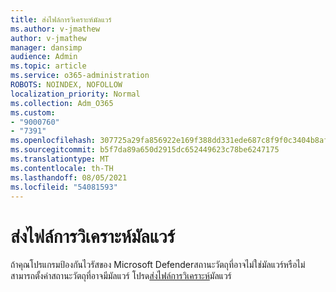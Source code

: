 ```yaml
---
title: ส่งไฟล์การวิเคราะห์มัลแวร์
ms.author: v-jmathew
author: v-jmathew
manager: dansimp
audience: Admin
ms.topic: article
ms.service: o365-administration
ROBOTS: NOINDEX, NOFOLLOW
localization_priority: Normal
ms.collection: Adm_O365
ms.custom:
- "9000760"
- "7391"
ms.openlocfilehash: 307725a29fa856922e169f388dd331ede687c8f9f0c3404b8af221a7a49d68b3
ms.sourcegitcommit: b5f7da89a650d2915dc652449623c78be6247175
ms.translationtype: MT
ms.contentlocale: th-TH
ms.lasthandoff: 08/05/2021
ms.locfileid: "54081593"
---
```

# <a name="submit-a-file-for-malware-analysis"></a>ส่งไฟล์การวิเคราะห์มัลแวร์

ถ้าคุณโปรแกรมป้องกันไวรัสของ Microsoft Defenderสถานะวัตถุที่อาจไม่ใช่มัลแวร์หรือไม่สามารถตั้งค่าสถานะวัตถุที่อาจมีมัลแวร์ โปรด[ส่งไฟล์การวิเคราะห์](https://go.microsoft.com/fwlink/?linkid=2144963)มัลแวร์
